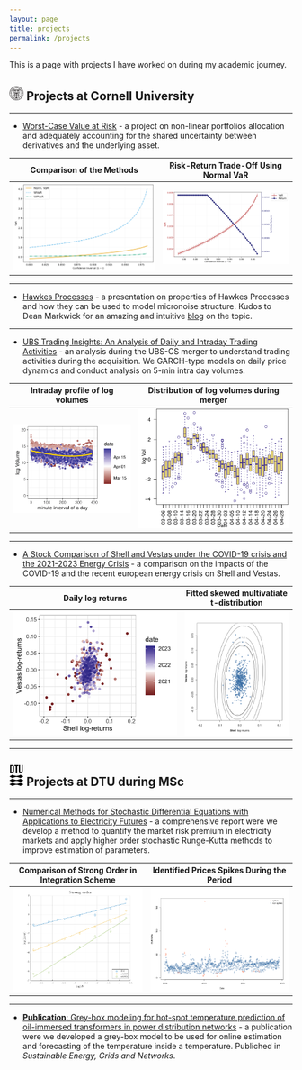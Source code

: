 ```yaml
---
layout: page
title: projects
permalink: /projects
---
```


This is a page with projects I have worked on during my academic journey.

## <img src="projects/render_files/cornell_logo.png" alt="image" width="5%" height="auto"> Projects at Cornell University 
---

* [Worst-Case Value at Risk](projects/cornell/worst-case_value_at_risk/ORIE5370___Project.pdf) - a project on non-linear portfolios allocation and adequately accounting for the shared uncertainty between derivatives and the underlying asset. 


Comparison of the Methods  |  Risk-Return Trade-Off Using Normal VaR 
:-------------------------:|:-------------------------:
![](projects/cornell/worst-case_value_at_risk/comparison_3_methods.png)  |  ![](projects/cornell/worst-case_value_at_risk/performance_metrics_norm.png)

---

* [Hawkes Processes](projects/cornell/slides_hawkess_processes.pdf) - a presentation on properties of Hawkes Processes and how they can be used to model micronoise structure. Kudos to Dean Markwick for an amazing and intuitive [blog](https://dm13450.github.io/2022/05/11/modelling-microstructure-noise-using-hawkes-processes.html) on the topic.

---

* [UBS Trading Insights: An Analysis of Daily and Intraday Trading Activities](projects/cornell/fin_stat_projects/ORIE5640_project_2.pdf) - an analysis during the UBS-CS merger to understand trading activities during the acquisition. We GARCH-type models on daily price dynamics and conduct analysis on 5-min intra day volumes.

Intraday profile of log volumes   |  Distribution of log volumes during merger
:-------------------------:|:-------------------------:
![](projects/cornell/fin_stat_projects/min5_vs_log_volume.png)  |  ![](projects/cornell/fin_stat_projects/mean_variance_before.png)

--- 


* [A Stock Comparison of Shell and Vestas under the COVID-19 crisis and the 2021-2023 Energy Crisis](projects/cornell/fin_stat_projects/ORIE5640___Project_1.pdf) - a comparison on the impacts of the COVID-19 and the recent european energy crisis on Shell and Vestas. 

Daily log returns |  Fitted skewed multivatiate t-distribution
:-------------------------:|:-------------------------:
![](projects/cornell/fin_stat_projects/log_ret_vs_log_ret.png)  |  ![](projects/cornell/fin_stat_projects/multi_var_t_energy.png)

--- 



## <img src="projects/render_files/DTU_logo_black.png" alt="image" width="5%" height="auto"> Projects at DTU during MSc
---

* [Numerical Methods for Stochastic Differential Equations with Applications to Electricity Futures](projects/dtu_during_msc/numerical_methods_for_diff_eq/Numerical_Methods_for_Stochastic_Differential_Equations_and_Levy_Processes.pdf) - a comprehensive report were we develop a method to quantify the market risk premium in electricity markets and apply higher order stochastic Runge-Kutta methods to improve estimation of
parameters. 

Comparison of Strong Order in Integration Scheme   |  Identified Prices Spikes During the Period
:-------------------------:|:-------------------------:
![](projects/dtu_during_msc/numerical_methods_for_diff_eq/error_plot.png)  |  ![](projects/dtu_during_msc/numerical_methods_for_diff_eq/short_lm_log_spikes_identified.png)

--- 

* [**Publication**: Grey-box modeling for hot-spot temperature prediction of oil-immersed transformers in power distribution networks](https://www.sciencedirect.com/science/article/pii/S2352467723000565?via%3Dihub) - a publication were we developed a grey-box model to be used for online estimation and forecasting of the temperature inside a temperature. Publiched in *Sustainable Energy, Grids and Networks*.